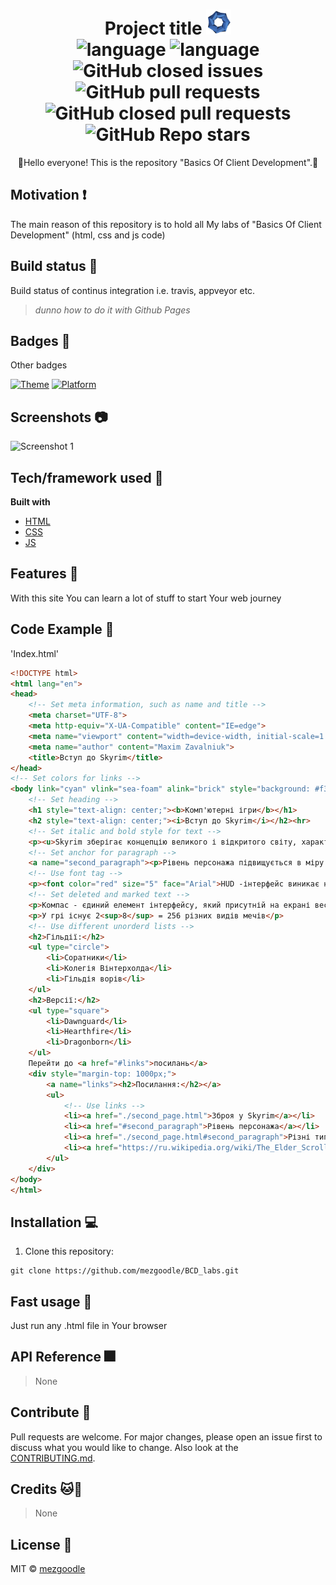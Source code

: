 <h1 id="project-title" align="center">
  Project title <img alt="logo" width="40" height="40" src="https://raw.githubusercontent.com/mezgoodle/images/master/MezidiaLogoTransparent.png" /><br>
  <img alt="language" src="https://img.shields.io/badge/language-python-brightgreen?style=flat-square" />
  <img alt="language" src="https://img.shields.io/github/issues/mezgoodle/Templates?style=flat-square" />
  <img alt="GitHub closed issues" src="https://img.shields.io/github/issues-closed/mezgoodle/Templates?style=flat-square" />
  <img alt="GitHub pull requests" src="https://img.shields.io/github/issues-pr/mezgoodle/Templates?style=flat-square" />
  <img alt="GitHub closed pull requests" src="https://img.shields.io/github/issues-pr-closed/mezgoodle/Templates?style=flat-square" />
  <img alt="GitHub Repo stars" src="https://img.shields.io/github/stars/mezgoodle/Templates?style=flat-square">
</h1>

<p align="center">
 🌟Hello everyone! This is the repository "Basics Of Client Development".🌟
</p>

## Motivation :exclamation:

The main reason of this repository is to hold all My labs of "Basics Of Client Development" (html, css and js code)

## Build status :hammer:

Build status of continus integration i.e. travis, appveyor etc.

> *dunno how to do it with Github Pages*

## Badges :mega:

Other badges

[![Theme](https://img.shields.io/badge/Theme-Sites-green?style=flat-square)](https://www.google.com.ua/)
[![Platform](https://img.shields.io/badge/Platform-Browser-green?style=flat-square)](https://www.google.com.ua/)
 
## Screenshots :camera:

![Screenshot 1](https://raw.githubusercontent.com/VsIG-official/images-1/master/SitePictureBCD.png)

## Tech/framework used :wrench:

**Built with**

- [HTML](https://en.wikipedia.org/wiki/HTML)
- [CSS](https://en.wikipedia.org/wiki/CSS)
- [JS](https://en.wikipedia.org/wiki/JavaScript)

## Features :muscle:

With this site You can learn a lot of stuff to start Your web journey

## Code Example :pushpin:

'Index.html'

```HTML
<!DOCTYPE html>
<html lang="en">
<head>
    <!-- Set meta information, such as name and title -->
    <meta charset="UTF-8">
    <meta http-equiv="X-UA-Compatible" content="IE=edge">
    <meta name="viewport" content="width=device-width, initial-scale=1.0">
    <meta name="author" content="Maxim Zavalniuk">
    <title>Вступ до Skyrim</title>
</head>
<!-- Set colors for links -->
<body link="cyan" vlink="sea-foam" alink="brick" style="background: #f3ca20;">
    <!-- Set heading -->
    <h1 style="text-align: center;"><b>Комп'ютерні ігри</b></h1>
    <h2 style="text-align: center;"><i>Вступ до Skyrim</i></h2><hr>
    <!-- Set italic and bold style for text -->
    <p><u>Skyrim зберігає концепцію великого і відкритого світу, характерну для серії The Elder Scrolls.</u> Гравець може вільно мандрувати по всій території провінції Скайрім, що включає в себе дев'ять великих міст, безліч дрібних селищ, а також великі простори диких земель і високих гір. <i>У містах гравець може вдаватися до таких занять, як приготування їжі і зілля, зачарування предметів, фермерство, робота з рудою або ковальська справа.</i> <b>При цьому розробники відзначали</b>, <strong style="font-weight: 500;">що ігровий процес може зайняти близько 500 годин.</strong></p>
    <!-- Set anchor for paragraph -->
    <a name="second_paragraph"><p>Рівень персонажа підвищується в міру поліпшення навичок, за певну кількість таких поліпшень (залежить від рівня гравця і рівня навику) персонаж отримує один рівень. У грі є система « автолевелінга » - чим вище рівень ігрового персонажа, тим більше цінні предмети він знаходить у грі і тим більше небезпечні противники йому протистоять. Розробники вирішили повністю відмовитися від системи класів, представленої в Oblivion , попередній грі серії. У грі присутні таланти  - особливі здібності, пов'язані з певними навичками гравця. Таланти організовані в розгалужену систему під назвою «древо навичок». Кожне підвищення рівня дозволяє взяти черговий талант. Всього в грі 280 талантів.</p></a>
    <!-- Use font tag -->
    <p><font color="red" size="5" face="Arial">HUD -інтерфейс виникає на екрані тільки тоді, коли здоров'я , запас сил або магія гравця зменшуються, тобто коли персонаж отримує шкоди.</font></p>
    <!-- Set deleted and marked text -->
    <p>Компас - єдиний елемент інтерфейсу, який присутній на екрані весь час. Предмети, особливі таланти і магію можна зберігати у «вибране» меню, а інтерфейс інвентарю (при відкритті якого гра ставиться на паузу) за своїм візуальному стилю нагадує компас. Перебуваючи в режимі інвентарю, гравець може обертати, наближати і розглядати в повному 3D кожен ігровий предмет. <del>Гра погана. </del><mark>Вона прекрасна.</mark></p>
    <p>У грі існує 2<sup>8</sup> = 256 різних видів мечів</p>
    <!-- Use different unorderd lists -->
    <h2>Гільдії:</h2>
    <ul type="circle">
        <li>Соратники</li>
        <li>Колегія Вінтерхолда</li>
        <li>Гільдія ворів</li>
    </ul>
    <h2>Версії:</h2>
    <ul type="square">
        <li>Dawnguard</li>
        <li>Hearthfire</li>
        <li>Dragonborn</li>
    </ul>
    Перейти до <a href="#links">посилань</a>
    <div style="margin-top: 1000px;">
        <a name="links"><h2>Посилання:</h2></a>
        <ul>
            <!-- Use links -->
            <li><a href="./second_page.html">Зброя у Skyrim</a></li>
            <li><a href="#second_paragraph">Рівень персонажа</a></li>
            <li><a href="./second_page.html#second_paragraph">Різні типи заклинань</a></li>
            <li><a href="https://ru.wikipedia.org/wiki/The_Elder_Scrolls_V:_Skyrim" target="_blank">Гра в інтернеті</a></li>
        </ul>
    </div>
</body>
</html>
```

## Installation :computer:
1. Clone this repository:

```
git clone https://github.com/mezgoodle/BCD_labs.git
```

## Fast usage :dash:

Just run any .html file in Your browser

## API Reference :fireworks:

> None

## Contribute :running:

Pull requests are welcome. For major changes, please open an issue first to discuss what you would like to change. Also look at the [CONTRIBUTING.md](https://github.com/mezgoodle/BCD_labs/blob/master/CONTRIBUTING.md).

## Credits :cat::handshake:

> None

## License :bookmark:

MIT © [mezgoodle](https://github.com/mezgoodle)
